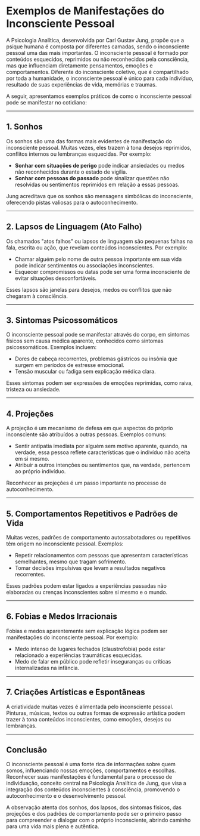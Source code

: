 # Exemplos de Manifestações do Inconsciente Pessoal

A Psicologia Analítica, desenvolvida por Carl Gustav Jung, propõe que a psique humana é composta por diferentes camadas, sendo o inconsciente pessoal uma das mais importantes. O inconsciente pessoal é formado por conteúdos esquecidos, reprimidos ou não reconhecidos pela consciência, mas que influenciam diretamente pensamentos, emoções e comportamentos. Diferente do inconsciente coletivo, que é compartilhado por toda a humanidade, o inconsciente pessoal é único para cada indivíduo, resultado de suas experiências de vida, memórias e traumas.

A seguir, apresentamos exemplos práticos de como o inconsciente pessoal pode se manifestar no cotidiano:

---

## 1. **Sonhos**

Os sonhos são uma das formas mais evidentes de manifestação do inconsciente pessoal. Muitas vezes, eles trazem à tona desejos reprimidos, conflitos internos ou lembranças esquecidas. Por exemplo:

- **Sonhar com situações de perigo** pode indicar ansiedades ou medos não reconhecidos durante o estado de vigília.
- **Sonhar com pessoas do passado** pode sinalizar questões não resolvidas ou sentimentos reprimidos em relação a essas pessoas.

Jung acreditava que os sonhos são mensagens simbólicas do inconsciente, oferecendo pistas valiosas para o autoconhecimento.

---

## 2. **Lapsos de Linguagem (Ato Falho)**

Os chamados "atos falhos" ou lapsos de linguagem são pequenas falhas na fala, escrita ou ação, que revelam conteúdos inconscientes. Por exemplo:

- Chamar alguém pelo nome de outra pessoa importante em sua vida pode indicar sentimentos ou associações inconscientes.
- Esquecer compromissos ou datas pode ser uma forma inconsciente de evitar situações desconfortáveis.

Esses lapsos são janelas para desejos, medos ou conflitos que não chegaram à consciência.

---

## 3. **Sintomas Psicossomáticos**

O inconsciente pessoal pode se manifestar através do corpo, em sintomas físicos sem causa médica aparente, conhecidos como sintomas psicossomáticos. Exemplos incluem:

- Dores de cabeça recorrentes, problemas gástricos ou insônia que surgem em períodos de estresse emocional.
- Tensão muscular ou fadiga sem explicação médica clara.

Esses sintomas podem ser expressões de emoções reprimidas, como raiva, tristeza ou ansiedade.

---

## 4. **Projeções**

A projeção é um mecanismo de defesa em que aspectos do próprio inconsciente são atribuídos a outras pessoas. Exemplos comuns:

- Sentir antipatia imediata por alguém sem motivo aparente, quando, na verdade, essa pessoa reflete características que o indivíduo não aceita em si mesmo.
- Atribuir a outros intenções ou sentimentos que, na verdade, pertencem ao próprio indivíduo.

Reconhecer as projeções é um passo importante no processo de autoconhecimento.

---

## 5. **Comportamentos Repetitivos e Padrões de Vida**

Muitas vezes, padrões de comportamento autossabotadores ou repetitivos têm origem no inconsciente pessoal. Exemplos:

- Repetir relacionamentos com pessoas que apresentam características semelhantes, mesmo que tragam sofrimento.
- Tomar decisões impulsivas que levam a resultados negativos recorrentes.

Esses padrões podem estar ligados a experiências passadas não elaboradas ou crenças inconscientes sobre si mesmo e o mundo.

---

## 6. **Fobias e Medos Irracionais**

Fobias e medos aparentemente sem explicação lógica podem ser manifestações do inconsciente pessoal. Por exemplo:

- Medo intenso de lugares fechados (claustrofobia) pode estar relacionado a experiências traumáticas esquecidas.
- Medo de falar em público pode refletir inseguranças ou críticas internalizadas na infância.

---

## 7. **Criações Artísticas e Espontâneas**

A criatividade muitas vezes é alimentada pelo inconsciente pessoal. Pinturas, músicas, textos ou outras formas de expressão artística podem trazer à tona conteúdos inconscientes, como emoções, desejos ou lembranças.

---

## Conclusão

O inconsciente pessoal é uma fonte rica de informações sobre quem somos, influenciando nossas emoções, comportamentos e escolhas. Reconhecer suas manifestações é fundamental para o processo de individuação, conceito central na Psicologia Analítica de Jung, que visa a integração dos conteúdos inconscientes à consciência, promovendo o autoconhecimento e o desenvolvimento pessoal.

A observação atenta dos sonhos, dos lapsos, dos sintomas físicos, das projeções e dos padrões de comportamento pode ser o primeiro passo para compreender e dialogar com o próprio inconsciente, abrindo caminho para uma vida mais plena e autêntica.